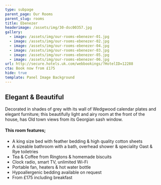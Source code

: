 ```yaml
---
type: subpage
parent_page: Our Rooms
parent_slug: rooms
title: Ebenezer
headerimage: /assets/img/30-dsc00357.jpg
gallery:
  - image: /assets/img/our-rooms-ebenezer-01.jpg
  - image: /assets/img/our-rooms-ebenezer-02.jpg
  - image: /assets/img/our-rooms-ebenezer-04.jpg
  - image: /assets/img/our-rooms-ebenezer-03.jpg
  - image: /assets/img/our-rooms-ebenezer-05.jpg
  - image: /assets/img/our-rooms-ebenezer-06.jpg
url: http://secure.hotels.uk.com/webbookings/?HotelID=12288
cta: Book now from £175
hide: true
template: Panel Image Background
---
```

## Elegant & Beautiful
Decorated in shades of grey with its wall of Wedgwood calendar plates and elegant furniture; this beautifully light and airy room at the front of the house, has Old town views from its Georgian sash window. 

#### This room features; 

* A king size bed with feather bedding & high quality cotton sheets
* A sizeable bathroom with a bath, overhead shower & speciality Oast & Rye toiletries 
* Tea & Coffee from Ringtons & homemade biscuits 
* Clock radio, smart TV, unlimited Wi-Fi
* Portable fan, heaters & hot water bottle
* Hypoallergenic bedding available on request
* From £175 including breakfast
